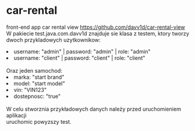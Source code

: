 # car-rental
 front-end app car rental view https://github.com/davv1d/car-rental-view 
 <br>
 W pakiecie test.java.com.davv1d znajduje sie klasa z testem, ktory tworzy 
 <br>
 dwoch przykladowych uzytkownikow:
 <br>
  <li> username: "admin" | password: "admin" | role: "admin" </li>
  <li> username: "client" | password: "client" | role: "client" </li>
 <br>
 Oraz jeden samochod:
 <br>
  <li> marka: "start brand" </li>
  <li> model: "start model" </li>
  <li> vin: "VIN123" </li>
  <li> dostepnosc: "true" </li>
  <br>
  W celu stworznia przykładowych danych należy przed uruchomieniem aplikacji
  <br>
  uruchomic powyzszy test.
